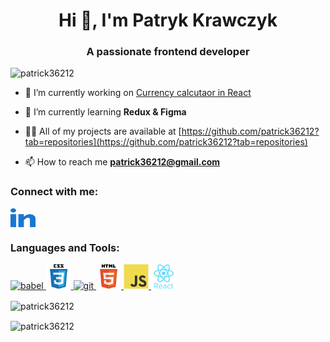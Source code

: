 <h1 align="center">Hi 👋, I'm Patryk Krawczyk</h1>
<h3 align="center">A passionate frontend developer</h3>

<p align="left"> <img src="https://komarev.com/ghpvc/?username=patrick36212&label=Profile%20views&color=0e75b6&style=flat" alt="patrick36212" /> </p>

- 🔭 I’m currently working on [Currency calcutaor in React](https://patrick36212.github.io/react-currency-calculator/)

- 🌱 I’m currently learning **Redux & Figma**

- 👨‍💻 All of my projects are available at [https://github.com/patrick36212?tab=repositories](https://github.com/patrick36212?tab=repositories)

- 📫 How to reach me **patrick36212@gmail.com**

<h3 align="left">Connect with me:</h3>
<p align="left">
<a href="https://linkedin.com/in/https://www.linkedin.com/in/patryk-krawczyk-js/" target="blank"><img align="center" src="https://raw.githubusercontent.com/khanhduy1407/gh-profile-generator/master/src/images/icons/Social/linked-in-alt.svg" alt="https://www.linkedin.com/in/patryk-krawczyk-js/" height="30" width="40" /></a>
</p>

<h3 align="left">Languages and Tools:</h3>
<p align="left"> <a href="https://babeljs.io/" target="_blank" rel="noreferrer"> <img src="https://www.vectorlogo.zone/logos/babeljs/babeljs-icon.svg" alt="babel" width="40" height="40"/> </a> <a href="https://www.w3schools.com/css/" target="_blank" rel="noreferrer"> <img src="https://raw.githubusercontent.com/devicons/devicon/master/icons/css3/css3-original-wordmark.svg" alt="css3" width="40" height="40"/> </a> <a href="https://git-scm.com/" target="_blank" rel="noreferrer"> <img src="https://www.vectorlogo.zone/logos/git-scm/git-scm-icon.svg" alt="git" width="40" height="40"/> </a> <a href="https://www.w3.org/html/" target="_blank" rel="noreferrer"> <img src="https://raw.githubusercontent.com/devicons/devicon/master/icons/html5/html5-original-wordmark.svg" alt="html5" width="40" height="40"/> </a> <a href="https://developer.mozilla.org/en-US/docs/Web/JavaScript" target="_blank" rel="noreferrer"> <img src="https://raw.githubusercontent.com/devicons/devicon/master/icons/javascript/javascript-original.svg" alt="javascript" width="40" height="40"/> </a> <a href="https://reactjs.org/" target="_blank" rel="noreferrer"> <img src="https://raw.githubusercontent.com/devicons/devicon/master/icons/react/react-original-wordmark.svg" alt="react" width="40" height="40"/> </a> </p>

<p><img align="center" src="https://github-readme-stats.vercel.app/api/top-langs?username=patrick36212&show_icons=true&locale=en&layout=compact" alt="patrick36212" /></p>

<p><img align="center" src="https://github-readme-streak-stats.herokuapp.com/?user=patrick36212&" alt="patrick36212" /></p>

